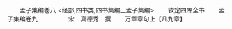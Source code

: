 <!-- { "loadSidebar": true } -->

　　孟子集编卷八
<经部,四书类,四书集编__孟子集编>
　　钦定四库全书
　　孟子集编卷九　　　　　宋　真德秀　撰
　　万章章句上【凡九章】
